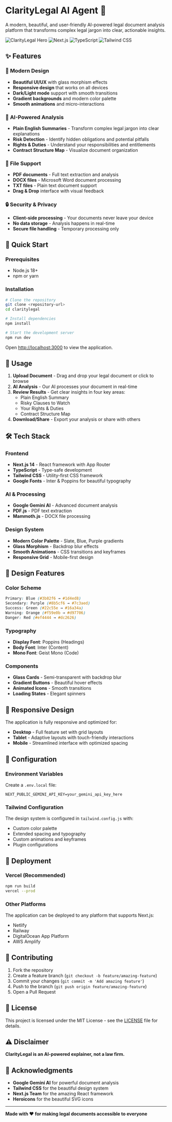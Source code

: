 # ClarityLegal AI Agent 🚀

A modern, beautiful, and user-friendly AI-powered legal document analysis platform that transforms complex legal jargon into clear, actionable insights.

![ClarityLegal Hero](https://img.shields.io/badge/Status-Production%20Ready-brightgreen)
![Next.js](https://img.shields.io/badge/Next.js-14-black)
![TypeScript](https://img.shields.io/badge/TypeScript-5-blue)
![Tailwind CSS](https://img.shields.io/badge/Tailwind%20CSS-3-38B2AC)

## ✨ Features

### 🎨 **Modern Design**
- **Beautiful UI/UX** with glass morphism effects
- **Responsive design** that works on all devices
- **Dark/Light mode** support with smooth transitions
- **Gradient backgrounds** and modern color palette
- **Smooth animations** and micro-interactions

### 🤖 **AI-Powered Analysis**
- **Plain English Summaries** - Transform complex legal jargon into clear explanations
- **Risk Detection** - Identify hidden obligations and potential pitfalls
- **Rights & Duties** - Understand your responsibilities and entitlements
- **Contract Structure Map** - Visualize document organization

### 📁 **File Support**
- **PDF documents** - Full text extraction and analysis
- **DOCX files** - Microsoft Word document processing
- **TXT files** - Plain text document support
- **Drag & Drop** interface with visual feedback

### 🔒 **Security & Privacy**
- **Client-side processing** - Your documents never leave your device
- **No data storage** - Analysis happens in real-time
- **Secure file handling** - Temporary processing only

## 🚀 Quick Start

### Prerequisites
- Node.js 18+ 
- npm or yarn

### Installation

```bash
# Clone the repository
git clone <repository-url>
cd claritylegal

# Install dependencies
npm install

# Start the development server
npm run dev
```

Open [http://localhost:3000](http://localhost:3000) to view the application.

## 🎯 Usage

1. **Upload Document** - Drag and drop your legal document or click to browse
2. **AI Analysis** - Our AI processes your document in real-time
3. **Review Results** - Get clear insights in four key areas:
   - Plain English Summary
   - Risky Clauses to Watch
   - Your Rights & Duties
   - Contract Structure Map
4. **Download/Share** - Export your analysis or share with others

## 🛠️ Tech Stack

### Frontend
- **Next.js 14** - React framework with App Router
- **TypeScript** - Type-safe development
- **Tailwind CSS** - Utility-first CSS framework
- **Google Fonts** - Inter & Poppins for beautiful typography

### AI & Processing
- **Google Gemini AI** - Advanced document analysis
- **PDF.js** - PDF text extraction
- **Mammoth.js** - DOCX file processing

### Design System
- **Modern Color Palette** - Slate, Blue, Purple gradients
- **Glass Morphism** - Backdrop blur effects
- **Smooth Animations** - CSS transitions and keyframes
- **Responsive Grid** - Mobile-first design

## 🎨 Design Features

### Color Scheme
```css
Primary: Blue (#3b82f6 → #1d4ed8)
Secondary: Purple (#8b5cf6 → #7c3aed)
Success: Green (#22c55e → #16a34a)
Warning: Orange (#f59e0b → #d97706)
Danger: Red (#ef4444 → #dc2626)
```

### Typography
- **Display Font**: Poppins (Headings)
- **Body Font**: Inter (Content)
- **Mono Font**: Geist Mono (Code)

### Components
- **Glass Cards** - Semi-transparent with backdrop blur
- **Gradient Buttons** - Beautiful hover effects
- **Animated Icons** - Smooth transitions
- **Loading States** - Elegant spinners

## 📱 Responsive Design

The application is fully responsive and optimized for:
- **Desktop** - Full feature set with grid layouts
- **Tablet** - Adaptive layouts with touch-friendly interactions
- **Mobile** - Streamlined interface with optimized spacing

## 🔧 Configuration

### Environment Variables
Create a `.env.local` file:

```env
NEXT_PUBLIC_GEMINI_API_KEY=your_gemini_api_key_here
```

### Tailwind Configuration
The design system is configured in `tailwind.config.js` with:
- Custom color palette
- Extended spacing and typography
- Custom animations and keyframes
- Plugin configurations

## 🚀 Deployment

### Vercel (Recommended)
```bash
npm run build
vercel --prod
```

### Other Platforms
The application can be deployed to any platform that supports Next.js:
- Netlify
- Railway
- DigitalOcean App Platform
- AWS Amplify

## 🤝 Contributing

1. Fork the repository
2. Create a feature branch (`git checkout -b feature/amazing-feature`)
3. Commit your changes (`git commit -m 'Add amazing feature'`)
4. Push to the branch (`git push origin feature/amazing-feature`)
5. Open a Pull Request

## 📄 License

This project is licensed under the MIT License - see the [LICENSE](LICENSE) file for details.

## ⚠️ Disclaimer

**ClarityLegal is an AI-powered explainer, not a law firm.**

## 🙏 Acknowledgments

- **Google Gemini AI** for powerful document analysis
- **Tailwind CSS** for the beautiful design system
- **Next.js Team** for the amazing React framework
- **Heroicons** for the beautiful SVG icons

---

**Made with ❤️ for making legal documents accessible to everyone**
